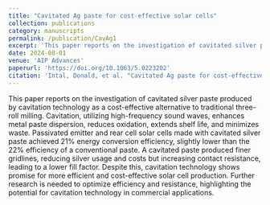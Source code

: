 ```yaml
---
title: "Cavitated Ag paste for cost-effective solar cells"
collection: publications
category: manuscripts
permalink: /publication/CavAg1
excerpt: 'This paper reports on the investigation of cavitated silver paste produced by cavitation technology as a cost-effective alternative to traditional three-roll milling. Cavitation, utilizing high-frequency sound waves, enhances metal paste dispersion, reduces oxidation, extends shelf life, and minimizes waste. Passivated emitter and rear cell solar cells made with cavitated silver paste achieved 21% energy conversion efficiency, slightly lower than the 22% efficiency of a conventional paste. A cavitated paste produced finer gridlines, reducing silver usage and costs but increasing contact resistance, leading to a lower fill factor. Despite this, cavitation technology shows promise for more efficient and cost-effective solar cell production. Further research is needed to optimize efficiency and resistance, highlighting the potential for cavitation technology in commercial applications.'
date: 2024-08-01
venue: 'AIP Advances'
paperurl: 'https://doi.org/10.1063/5.0223202'
citation: 'Intal, Donald, et al. "Cavitated Ag paste for cost-effective solar cells." AIP Advances 14.8 (2024).'
---
```

This paper reports on the investigation of cavitated silver paste produced by cavitation technology as a cost-effective alternative to traditional three-roll milling. Cavitation, utilizing high-frequency sound waves, enhances metal paste dispersion, reduces oxidation, extends shelf life, and minimizes waste. Passivated emitter and rear cell solar cells made with cavitated silver paste achieved 21% energy conversion efficiency, slightly lower than the 22% efficiency of a conventional paste. A cavitated paste produced finer gridlines, reducing silver usage and costs but increasing contact resistance, leading to a lower fill factor. Despite this, cavitation technology shows promise for more efficient and cost-effective solar cell production. Further research is needed to optimize efficiency and resistance, highlighting the potential for cavitation technology in commercial applications.
